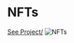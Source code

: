 # NFTs
</hr>
<a href="https://xsohe.github.io/NFTs/">See Project/</a>
<img src="/NFTs.png" alt="NFTs">
